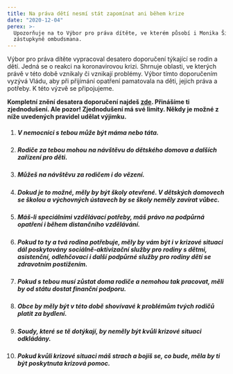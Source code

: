 ```yaml
---
title: Na práva dětí nesmí stát zapomínat ani během krize
date: "2020-12-04"
perex: >-
  Upozorňuje na to Výbor pro práva dítěte, ve kterém působí i Monika Šimůnková,
  zástupkyně ombudsmana.
---
```


<p>Výbor pro práva dítěte vypracoval desatero doporučení týkající se rodin a dětí. Jedná se o reakci na koronavirovou krizi. Shrnuje oblasti, ve kterých právě v této době vznikaly či vznikají problémy. Výbor tímto doporučením vyzývá Vládu, aby při přijímání opatření pamatovala na děti, jejich práva a potřeby. K této výzvě se připojujeme. </p><p><strong>Kompletní znění desatera doporučení najdeš </strong><a href="https://www.vlada.cz/cz/ppov/zmocnenkyne-vlady-pro-lidska-prava/aktuality/nezapominejme-v-krizi-chranit-deti-i-jejich-prava--185186/" target="_blank"><strong>zde</strong></a><strong>. Přinášíme ti zjednodušení. Ale pozor! Zjednodušení má své limity. Někdy je možné z níže uvedených pravidel udělat výjimku.</strong></p><strong></strong><ol><li><h5>V nemocnici s tebou může být máma nebo táta.</h5></li><li><h5>Rodiče za tebou mohou na návštěvu do dětského domova a dalších zařízení pro děti.</h5></li><li><h5>Můžeš na návštěvu za rodičem i do vězení. </h5></li><li><h5>Dokud je to možné, měly by být školy otevřené. V dětských domovech se školou a výchovných ústavech by se školy neměly zavírat vůbec.</h5></li><li><h5>Máš-li speciálními vzdělávací potřeby, máš právo na podpůrná opatření i během distančního vzdělávání.</h5></li><li><h5>Pokud to ty a tvá rodina potřebuje, měly by vám být i v krizové situaci dál poskytovány sociálně-aktivizační služby pro rodiny s dětmi, asistenční, odlehčovací i další podpůrné služby pro rodiny dětí se zdravotním postižením.</h5></li><li><h5>Pokud s tebou musí zůstat doma rodiče a nemohou tak pracovat, měli by od státu dostat finanční podporu.</h5></li><li><h5>Obce by měly být v této době shovívavé k problémům tvých rodičů platit za bydlení.</h5></li><li><h5>Soudy, které se tě dotýkají, by neměly být kvůli krizové situaci odkládány. </h5></li><li><h5>Pokud kvůli krizové situaci máš strach a bojíš se, co bude, měla by ti být poskytnuta krizová pomoc. </h5></li></ol>
